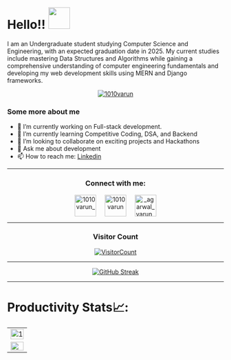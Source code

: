

 # Hello!! <img src="https://media.giphy.com/media/hVa6t0WpoDOk7Pxb7l/giphy.gif" width="50">
 
 I am an Undergraduate student studying Computer Science and Engineering, with an expected graduation date in 2025. My current studies include mastering Data Structures and Algorithms while gaining a comprehensive understanding of computer engineering fundamentals and developing my web development skills using MERN and Django frameworks.
 
 <p align="center"><a href="https://github.com/ryo-ma/github-profile-trophy"><img src="https://github-profile-trophy.vercel.app/?username=1010varun&theme=dracula&column=4&margin-w=15&margin-h=15" alt="1010varun" /></a></p>
 
 
 ### Some more about me
 - 🔭 I’m currently working on Full-stack development.
 - 🌱 I’m currently learning Competitive Coding, DSA, and Backend
 - 👯 I’m looking to collaborate on exciting projects and Hackathons
 - 💬 Ask me about development
 - 📫 How to reach me: [Linkedin](https://www.linkedin.com/in/varun-agarwal-b91518226/)
 
 <hr>
 
<h3 align="center">Connect with me:</h3>
 <p align="center">
 <a href="https://twitter.com/1010varun_" target="blank"><img align="center" src="https://img.icons8.com/cute-clipart/64/000000/twitter.png" alt="1010varun_" height="50" width="50" /></a> &nbsp;&nbsp;&nbsp;
 <a href="https://www.linkedin.com/in/1010varun/" target="blank"><img align="center" src="https://img.icons8.com/cute-clipart/64/000000/linkedin.png" alt="1010varun" height="50" width="50" /></a>&nbsp;&nbsp;&nbsp;&nbsp;
 <a href="https://instagram.com/_agarwal_varun_" target="blank"><img align="center" src="https://img.icons8.com/cute-clipart/64/000000/instagram-new.png" alt="_agarwal_varun_" height="50" width="50" /></a>
 </p>
 
 
 <hr>
 
 <h3 align="center">Visitor Count</h3>
 <a align="center" href="https://profile-counter.glitch.me/{1010varun}/count.svg">
   
   ![VisitorCount](https://profile-counter.glitch.me/{1010varun}/count.svg)  
   
 </a>
 
 <hr>

 <div align="center">
   
   <a href="https://git.io/streak-stats"><img src="https://streak-stats.demolab.com?user=1010varun&theme=dark" alt="GitHub Streak" /></a>
   
 </div>
 
 <hr> 
 
 # Productivity Stats📈:
 <table align="center">
   <tr>
     <td><img src="https://github-profile-summary-cards.vercel.app/api/cards/profile-details?username=1010varun&theme=monokai"  display=block width=100% height=auto  alt="1" ></td>
    </tr> 
    <tr>
       <centre><td>
         <a href="https://github.com/1010varun/github-readme-activity-graph#gh-light-mode-only">
          <img src="https://github-readme-activity-graph.cyclic.app/graph?username=1010varun&theme=react&area=true&hide_border=true#gh-light-mode-only" width="100%">
         </a>
     </td></centre>
   </td>
   </tr>
 </table>
